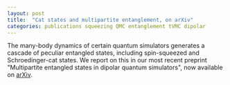 ```yaml
---
layout: post
title:  "Cat states and multipartite entanglement, on arXiv"
categories: publications squeezing QMC entanglement tVMC dipolar
---
```


The many-body dynamics of certain quantum simulators generates a cascade of peculiar entangled states, including spin-squeezed and Schroedinger-cat states. We report on this in our most recent preprint "Multipartite entangled states in dipolar quantum simulators", now available on [arXiv][link-arxiv].

[link-arxiv]: https://arxiv.org/abs/2205.03910
